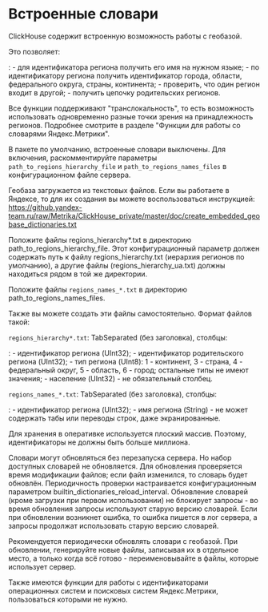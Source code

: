 Встроенные словари
==================

ClickHouse содержит встроенную возможность работы с геобазой.

Это позволяет:

:   -   для идентификатора региона получить его имя на нужном языке;
    -   по идентификатору региона получить идентификатор города, области, федерального округа, страны, континента;
    -   проверить, что один регион входит в другой;
    -   получить цепочку родительских регионов.

Все функции поддерживают "транслокальность", то есть возможность использовать одновременно разные точки зрения на принадлежность регионов. Подробнее смотрите в разделе "Функции для работы со словарями Яндекс.Метрики".

В пакете по умолчанию, встроенные словари выключены.
Для включения, раскомментируйте параметры `path_to_regions_hierarchy_file` и `path_to_regions_names_files` в конфигурационном файле сервера.

Геобаза загружается из текстовых файлов.
Если вы работаете в Яндексе, то для их создания вы можете воспользоваться инструкцией:
<https://github.yandex-team.ru/raw/Metrika/ClickHouse_private/master/doc/create_embedded_geobase_dictionaries.txt>

Положите файлы regions_hierarchy\*.txt в директорию path_to_regions_hierarchy_file. Этот конфигурационный параметр должен содержать путь к файлу regions_hierarchy.txt (иерархия регионов по умолчанию), а другие файлы (regions_hierarchy_ua.txt) должны находиться рядом в той же директории.

Положите файлы `regions_names_*.txt` в директорию path_to_regions_names_files.

Также вы можете создать эти файлы самостоятельно. Формат файлов такой:

`regions_hierarchy*.txt`: TabSeparated (без заголовка), столбцы:

:   -   идентификатор региона (UInt32);
    -   идентификатор родительского региона (UInt32);
    -   тип региона (UInt8): 1 - континент, 3 - страна, 4 - федеральный округ, 5 - область, 6 - город; остальные типы не имеют значения;
    -   население (UInt32) - не обязательный столбец.

`regions_names_*.txt`: TabSeparated (без заголовка), столбцы:

:   -   идентификатор региона (UInt32);
    -   имя региона (String) - не может содержать табы или переводы строк, даже экранированные.

Для хранения в оперативке используется плоский массив. Поэтому, идентификаторы не должны быть больше миллиона.

Словари могут обновляться без перезапуска сервера. Но набор доступных словарей не обновляется.
Для обновления проверяется время модификации файлов; если файл изменился, то словарь будет обновлён.
Периодичность проверки настраивается конфигурационным параметром builtin_dictionaries_reload_interval.
Обновление словарей (кроме загрузки при первом использовании) не блокирует запросы - во время обновления запросы используют старую версию словарей. Если при обновлении возникнет ошибка, то ошибка пишется в лог сервера, а запросы продолжат использовать старую версию словарей.

Рекомендуется периодически обновлять словари с геобазой. При обновлении, генерируйте новые файлы, записывая их в отдельное место, а только когда всё готово - переименовывайте в файлы, которые использует сервер.

Также имеются функции для работы с идентификаторами операционных систем и поисковых систем Яндекс.Метрики, пользоваться которыми не нужно.

